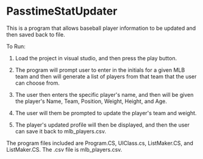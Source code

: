 # PasstimeStatUpdater
This is a program that allows baseball player information to be updated and then saved back to file.

To Run:

1. Load the project in visual studio, and then press the play button.   

2. The program will prompt user to enter in the initials for a given MLB team and then will generate a list of players from that team that the
user can choose from.

3. The user then enters the specific player's name, and then will be given the player's  Name, Team, Position, Weight, Height, and Age. 

4. The user will them be prompted to update the player's team and weight.

5. The player's updated profile will then be displayed, and then the user can save it back to mlb_players.csv.


The program files included are Program.CS, UIClass.cs, ListMaker.CS, and ListMaker.CS. The .csv file is mlb_players.csv.  
